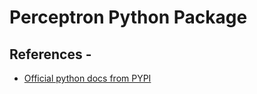 # Perceptron Python Package

## References - 

* [Official python docs from PYPI](https://packaging.python.org/en/latest/tutorials/packaging-projects/)